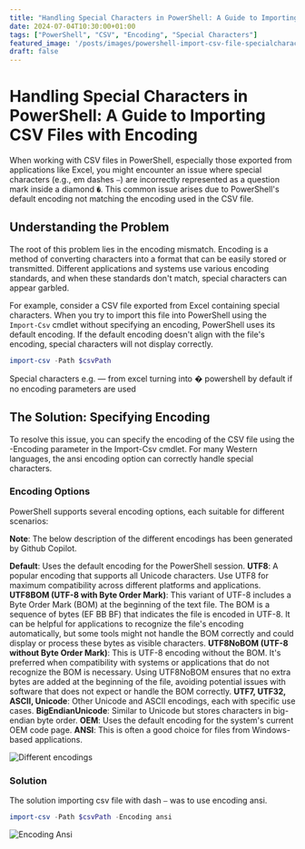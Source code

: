 ```yaml
---
title: "Handling Special Characters in PowerShell: A Guide to Importing CSV Files with Encoding"
date: 2024-07-04T10:30:00+01:00
tags: ["PowerShell", "CSV", "Encoding", "Special Characters"]
featured_image: '/posts/images/powershell-import-csv-file-specialcharacters/importCSV_encoding_ansi.png'
draft: false
---
```


# Handling Special Characters in PowerShell: A Guide to Importing CSV Files with Encoding

When working with CSV files in PowerShell, especially those exported from applications like Excel, you might encounter an issue where special characters (e.g., em dashes `—`) are incorrectly represented as a question mark inside a diamond `�`. This common issue arises due to PowerShell's default encoding not matching the encoding used in the CSV file.

## Understanding the Problem

The root of this problem lies in the encoding mismatch. Encoding is a method of converting characters into a format that can be easily stored or transmitted. Different applications and systems use various encoding standards, and when these standards don't match, special characters can appear garbled.

For example, consider a CSV file exported from Excel containing special characters. When you try to import this file into PowerShell using the `Import-Csv` cmdlet without specifying an encoding, PowerShell uses its default encoding. If the default encoding doesn't align with the file's encoding, special characters will not display correctly.

```PowerShell
import-csv -Path $csvPath 
```

Special characters e.g. — from excel turning into � powershell by default if no encoding parameters are used

## The Solution: Specifying Encoding

To resolve this issue, you can specify the encoding of the CSV file using the -Encoding parameter in the Import-Csv cmdlet. For many Western languages, the ansi encoding option can correctly handle special characters.

### Encoding Options

PowerShell supports several encoding options, each suitable for different scenarios:

**Note**: The below description of the different encodings has been generated by Github Copilot.

**Default**: Uses the default encoding for the PowerShell session.
**UTF8**: A popular encoding that supports all Unicode characters. Use UTF8 for maximum compatibility across different platforms and applications.
**UTF8BOM (UTF-8 with Byte Order Mark)**: This variant of UTF-8 includes a Byte Order Mark (BOM) at the beginning of the text file. The BOM is a sequence of bytes (EF BB BF) that indicates the file is encoded in UTF-8. It can be helpful for applications to recognize the file's encoding automatically, but some tools might not handle the BOM correctly and could display or process these bytes as visible characters.
**UTF8NoBOM (UTF-8 without Byte Order Mark)**: This is UTF-8 encoding without the BOM. It's preferred when compatibility with systems or applications that do not recognize the BOM is necessary. Using UTF8NoBOM ensures that no extra bytes are added at the beginning of the file, avoiding potential issues with software that does not expect or handle the BOM correctly.
**UTF7, UTF32, ASCII, Unicode**: Other Unicode and ASCII encodings, each with specific use cases.
**BigEndianUnicode**: Similar to Unicode but stores characters in big-endian byte order.
**OEM**: Uses the default encoding for the system's current OEM code page.
**ANSI**: This is often a good choice for files from Windows-based applications.

![Different encodings](../images/powershell-get-sharing-links-sharepoint/importCSV_encoding.png)

### Solution

The solution importing csv file with dash `—` was to use encoding ansi.

```PowerShell
import-csv -Path $csvPath -Encoding ansi
```

![Encoding Ansi](../images/powershell-import-csv-file-specialcharacters/importCSV_encoding_ansi.png)

